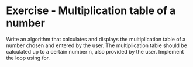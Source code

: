# Exercise - Multiplication table of a number

Write an algorithm that calculates and displays the multiplication table of a number chosen and entered by the user. The multiplication table should be calculated up to a certain number n, also provided by the user. Implement the loop using for.
